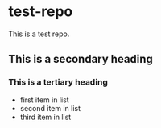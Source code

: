 # test-repo
This is a test repo.

## This is a secondary heading
### This is a tertiary heading
* first item in list
* second item in list
* third item in list
